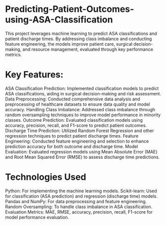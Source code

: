 # Predicting-Patient-Outcomes-using-ASA-Classification
This project leverages machine learning to predict ASA classifications and patient discharge times. By addressing class imbalance and conducting feature engineering, the models improve patient care, surgical decision-making, and resource management, evaluated through key performance metrics.
# Key Features:
ASA Classification Prediction: Implemented classification models to predict ASA classifications, aiding in surgical decision-making and risk assessment.
Data Preprocessing: Conducted comprehensive data analysis and preprocessing of healthcare datasets to ensure data quality and model accuracy.
Handling Class Imbalance: Addressed class imbalance through random oversampling techniques to improve model performance in minority classes.
Outcome Prediction: Evaluated classification models using accuracy, precision, recall, and F1-score to predict patient outcomes.
Discharge Time Prediction: Utilized Random Forest Regression and other regression techniques to predict patient discharge times.
Feature Engineering: Conducted feature engineering and selection to enhance prediction accuracy for both outcome and discharge time.
Model Evaluation: Evaluated regression models using Mean Absolute Error (MAE) and Root Mean Squared Error (RMSE) to assess discharge time predictions.
# Technologies Used
Python: For implementing the machine learning models.
Scikit-learn: Used for classification (ASA prediction) and regression (discharge time) models.
Pandas and NumPy: For data preprocessing and feature engineering.
Random Oversampling: To handle class imbalance in ASA classification.
Evaluation Metrics: MAE, RMSE, accuracy, precision, recall, F1-score for model performance evaluation.

